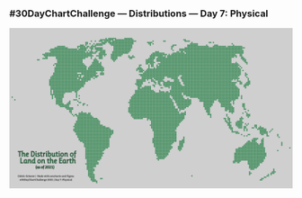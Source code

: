 ### #30DayChartChallenge — Distributions — Day 7: Physical
![](https://raw.githubusercontent.com/Z3tt/30DayChartChallenge/main/07_physical/07_physical.png)
